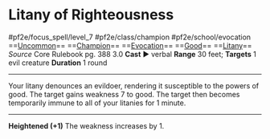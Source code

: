 # Litany of Righteousness
#pf2e/focus_spell/level_7 #pf2e/class/champion #pf2e/school/evocation 
==[Uncommon](../../../rules/traits/uncommon.md)== ==[Champion](../../../rules/traits/champion.md)== ==[Evocation](../../../rules/traits/evocation.md)== ==[Good](../../../rules/traits/good.md)== ==[Litany](../../../rules/traits/litany.md)==
*Source* Core Rulebook pg. 388 3.0
**Cast** ► verbal
**Range** 30 feet; **Targets** 1 evil creature
**Duration** 1 round

---
Your litany denounces an evildoer, rendering it susceptible to the powers of good. The target gains weakness 7 to good. The target then becomes temporarily immune to all of your litanies for 1 minute.

<hr>

**Heightened (+1)** The weakness increases by 1.